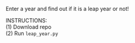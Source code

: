 Enter a year and find out if it is a leap year or not!

INSTRUCTIONS:<br/>
(1) Download repo<br/>
(2) Run `leap_year.py`
